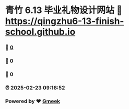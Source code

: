 # 青竹 6.13 毕业礼物设计网站 :link: https://qingzhu6-13-finish-school.github.io 
### :page_facing_up: [0](https://qingzhu6-13-finish-school.github.io/tag.html) 
### :speech_balloon: 0 
### :hibiscus: 0 
### :alarm_clock: 2025-02-23 09:16:52 
### Powered by :heart: [Gmeek](https://github.com/Meekdai/Gmeek)
